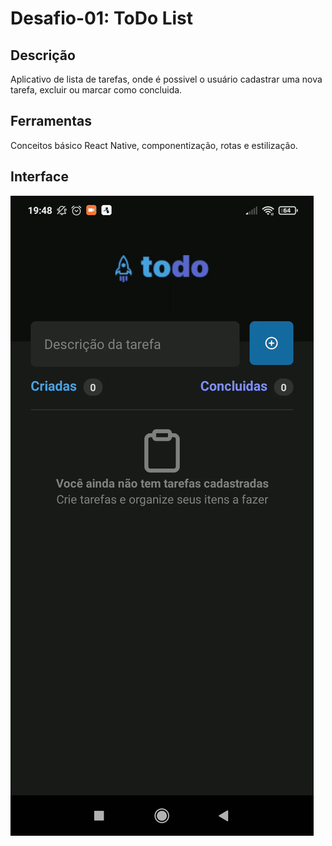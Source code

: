 # Desafio-01: ToDo List

## Descrição

Aplicativo de lista de tarefas, onde é possivel o usuário cadastrar uma nova tarefa, excluir ou marcar como concluida.

## Ferramentas

Conceitos básico React Native, componentização, rotas e estilização.

## Interface

![](https://raw.githubusercontent.com/tonoliveira96/ignite-trilha-react-native-2022/main/assets/rn-2022-desafio-01.gif)
